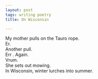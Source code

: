 ```yaml
---
layout: post
tags: writing poetry
title: On Wisconsin

---
```


My mother pulls on the Tauro rope.  
Er.  
Another pull.  
Err  .
Again.  
Vrum.  
She sets out mowing.  
In Wisconsin, winter lurches into summer.